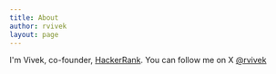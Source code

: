 ```yaml
---
title: About
author: rvivek
layout: page
---
```

I'm Vivek, co-founder, [HackerRank][1]. You can follow me on X [@rvivek][2]

[1]: http://www.hackerrank.com
[2]: https://twitter.com/rvivek
